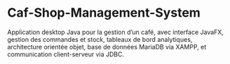 # Caf-Shop-Management-System
Application desktop Java pour la gestion d’un café, avec interface JavaFX, gestion des commandes et stock, tableaux de bord analytiques, architecture orientée objet, base de données MariaDB via XAMPP, et communication client-serveur via JDBC.
